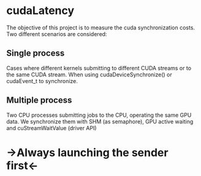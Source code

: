 # cudaLatency
The objective of this project is to measure the cuda synchronization costs.
Two different scenarios are considered:

## Single process
Cases where different kernels submitting to different CUDA streams or to the same CUDA stream. When using cudaDeviceSynchronize() or cudaEvent_t to synchronize.

## Multiple process
Two CPU processes submitting jobs to the CPU, operating the same GPU data. We synchronize them with SHM (as semaphore), GPU active waiting and cuStreamWaitValue (driver API)

# ->Always launching the sender first<-
